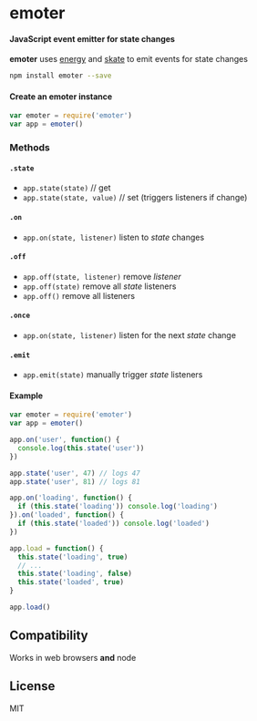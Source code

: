 # emoter
#### JavaScript event emitter for state changes
<b>emoter</b> uses [energy](https://github.com/ryanve/energy) and [skate](https://github.com/ryanve/skate) to emit events for state changes

```sh
npm install emoter --save
```

#### Create an emoter instance

```js
var emoter = require('emoter')
var app = emoter()
```

### Methods
#### `.state`
- `app.state(state)` // get
- `app.state(state, value)` // set (triggers listeners if change)

#### `.on`
- `app.on(state, listener)` listen to <var>state</var> changes

#### `.off`
- `app.off(state, listener)` remove <var>listener</var>
- `app.off(state)` remove all <var>state</var> listeners
- `app.off()` remove all listeners

#### `.once`
- `app.on(state, listener)` listen for the next <var>state</var> change

#### `.emit`
- `app.emit(state)` manually trigger <var>state</var> listeners

#### Example

```js
var emoter = require('emoter')
var app = emoter()

app.on('user', function() {
  console.log(this.state('user'))
})

app.state('user', 47) // logs 47
app.state('user', 81) // logs 81

app.on('loading', function() {
  if (this.state('loading')) console.log('loading')
}).on('loaded', function() {
  if (this.state('loaded')) console.log('loaded')
})

app.load = function() {
  this.state('loading', true)
  // ...
  this.state('loading', false)
  this.state('loaded', true)
}

app.load()
```

## Compatibility
Works in web browsers <b>and</b> node

## License
MIT
